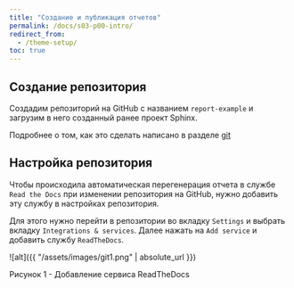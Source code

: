 ```yaml
---
title: "Создание и публикация отчетов"
permalink: /docs/s03-p00-intro/
redirect_from:
  - /theme-setup/
toc: true
---
```

## Создание репозитория

Создадим репозиторий на GitHub с названием `report-example` и загрузим в него созданный ранее проект Sphinx.

Подробнее о том, как это сделать написано в разделе [git](/ABC-Unix-Guide/docs/s01-p02-git/)

## Настройка репозитория

Чтобы происходила автоматическая перегенерация отчета в службе `Read the Docs` при изменении репозитория на GitHub, нужно добавить эту службу в настройках репозитория.

Для этого нужно перейти в репозитории во вкладку `Settings` и выбрать вкладку `Integrations & services`. Далее нажать на `Add service` и добавить службу `ReadTheDocs`.

![alt]({{ "/assets/images/git1.png" | absolute_url }})

Рисунок 1 - Добавление сервиса ReadTheDocs

